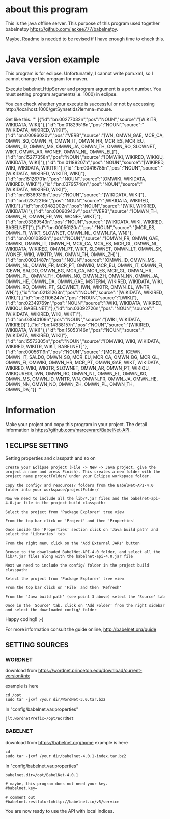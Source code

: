# about this program
This is the java offline server. This purpose of this program used together babelnetpy https://github.com/jackee777/babelnetpy.

Maybe, Readme is needed to be revised if I have enough time to check this.

# Java version example
This program is for eclipse. Unfortunately, I cannot write pom.xml, so I cannot change this program for maven.

Execute babelnet.HttpServer and program argument is a port number. You must setting program arguments(i.e. 1000) in eclipse.

You can check whether your execute is successful or not by accessing http://localhost:1000/getSynsetIds?lemma=mouse.

Get like this.
'''
[{"id":"bn:00277032n","pos":"NOUN","source":"[WIKITR, WIKIDATA, WIKI]"},{"id":"bn:01829516n","pos":"NOUN","source":"[WIKIDATA, WIKIRED, WIKI]"},{"id":"bn:00086020v","pos":"VERB","source":"[WN, OMWN_GAE, MCR_CA, OMWN_SQ, OMWN_FI, OMWN_IT, OMWN_HR, MCR_ES, MCR_EU, OMWN_ID, OMWN_MS, OMWN_JA, OMWN_TH, OMWN_RO, SLOWNET, WIKT, OMWN_AR, WONEF, OMWN_NL, OMWN_EL]"},{"id":"bn:15277358n","pos":"NOUN","source":"[OMWIKI, WIKIRED, WIKIQU, WIKIDATA, WIKI]"},{"id":"bn:01189207n","pos":"NOUN","source":"[WIKIRED, WIKI, WIKIDATA, WIKITR]"},{"id":"bn:00416785n","pos":"NOUN","source":"[WIKIDATA, WIKIRED, WIKITR, WIKI]"},{"id":"bn:15126701n","pos":"NOUN","source":"[OMWIKI, WIKIDATA, WIKIRED, WIKI]"},{"id":"bn:03795748n","pos":"NOUN","source":"[WIKIDATA, WIKIRED, WIKI]"},{"id":"bn:16369318n","pos":"NOUN","source":"[WIKIDATA, WIKI]"},{"id":"bn:02372216n","pos":"NOUN","source":"[WIKIDATA, WIKIRED, WIKI]"},{"id":"bn:03482002n","pos":"NOUN","source":"[WIKI, WIKIRED, WIKIDATA]"},{"id":"bn:00090942v","pos":"VERB","source":"[OMWN_TH, OMWN_FI, OMWN_FR, WN, WONEF, WIKT]"},{"id":"bn:03389543n","pos":"NOUN","source":"[WIKIDATA, WIKI, WIKIRED, BABELNET]"},{"id":"bn:00056120n","pos":"NOUN","source":"[MCR_ES, OMWN_FI, WIKT, SLOWNET, OMWN_NL, OMWN_FA, WN]"},{"id":"bn:00010892n","pos":"NOUN","source":"[OMWN_FR, OMWN_GAE, OMWIKI, OMWN_IT, OMWN_FI, MCR_CA, MCR_ES, MCR_GL, OMWN_NL, WIKIDATA, WIKIRED, OMWN_PT, WIKT, SLOWNET, OMWN_LT, OMWN_SK, WONEF, WIKI, WIKITR, WN, OMWN_TH, OMWN_ZH]"},{"id":"bn:00021487n","pos":"NOUN","source":"[OMWN_ID, OMWN_MS, OMWN_NL, OMWN_FR, MCR_PT, OMWIKI, MCR_EU, OMWN_IT, OMWN_FI, ICEWN, SALDO, OMWN_BG, MCR_CA, MCR_ES, MCR_GL, OMWN_HR, OMWN_PL, OMWN_TH, OMWN_NO, OMWN_ZH, OMWN_NN, OMWN_JA, OMWN_HE, OMWN_DA, OMWN_GAE, MSTERM, WIKIRED, WIKIDATA, WIKI, OMWN_RO, OMWN_PT, SLOWNET, IWN, WIKITR, OMWN_EL, WNTR, WN]"},{"id":"bn:02131263n","pos":"NOUN","source":"[WIKIDATA, WIKIRED, WIKI]"},{"id":"bn:21106247n","pos":"NOUN","source":"[WIKI]"},{"id":"bn:02349769n","pos":"NOUN","source":"[WIKI, WIKIDATA, WIKIRED, WIKIQU, BABELNET]"},{"id":"bn:03092726n","pos":"NOUN","source":"[WIKIDATA, WIKIRED, WIKI, WIKT]"},{"id":"bn:03040109n","pos":"NOUN","source":"[WIKI, WIKIDATA, WIKIRED]"},{"id":"bn:14338157n","pos":"NOUN","source":"[WIKIRED, WIKIDATA, WIKI]"},{"id":"bn:15053146n","pos":"NOUN","source":"[WIKIDATA, WIKIRED, WIKI]"},{"id":"bn:15573305n","pos":"NOUN","source":"[OMWIKI, WIKI, WIKIDATA, WIKIRED, WIKITR, WIKT, BABELNET]"},{"id":"bn:00056119n","pos":"NOUN","source":"[MCR_ES, ICEWN, OMWN_IT, SALDO, OMWN_SQ, MCR_EU, MCR_CA, OMWN_BG, MCR_GL, OMWN_FI, OMWIKI, OMWN_HR, MCR_PT, OMWN_GAE, WIKT, WIKIDATA, WIKIRED, WIKI, WIKITR, SLOWNET, OMWN_AR, OMWN_PT, WIKIQU, WIKIQUREDI, IWN, OMWN_RO, OMWN_NL, OMWN_EL, OMWN_KO, OMWN_MS, OMWN_ID, WNTR, WN, OMWN_FR, OMWN_JA, OMWN_HE, OMWN_NN, OMWN_NO, OMWN_ZH, OMWN_PL, OMWN_TH, OMWN_DA]"}]
'''

# Information
Make your project and copy this program in your project. The detail information is https://github.com/marcevrard/BabelNet-API.

## 1 ECLIPSE SETTING
Setting properties and classpath and so on
```
Create your Eclipse project (File -> New -> Java project, give the project a name and press Finish). This creates a new folder with the project name projectFolder/ under your Eclipse workspace folder.

Copy the config/ and resources/ folders from the BabelNet-API-4.0 folder into your workspace/projectFolder/

Now we need to include all the lib/*.jar files and the babelnet-api-4.0.jar file in the project build classpath:

Select the project from 'Package Explorer' tree view

From the top bar click on 'Project' and then 'Properties'

Once inside the 'Properties' section click on 'Java build path' and select the 'Libraries' tab

From the right menu click on the 'Add External JARs' button

Browse to the downloaded BabelNet-API-4.0 folder, and select all the lib/*.jar files along with the babelnet-api-4.0.jar file

Next we need to include the config/ folder in the project build classpath:

Select the project from 'Package Explorer' tree view

From the top bar click on 'File' and then 'Refresh'

From the 'Java build path' (see point 3 above) select the 'Source' tab

Once in the 'Source' tab, click on 'Add Folder' from the right sidebar and select the downloaded config/ folder
```
Happy coding!! ;-)

For more information consult the guide online, http://babelnet.org/guide


## SETTING SOURCES
### WORDNET
download from https://wordnet.princeton.edu/download/current-version#nix

example is here
```
cd /opt
sudo tar -jxvf /your dir/WordNet-3.0.tar.bz2
```

In "config/babelnet.var.properties"
```
jlt.wordnetPrefix=/opt/WordNet
```

### BABELNET
download from https://babelnet.org/home
example is here 
```
cd 
sudo tar -jxvf /your dir/babelnet-4.0.1-index.tar.bz2
```

In "config/babelnet.var.properties"
```
babelnet.dir=/opt/BabelNet-4.0.1

# maybe, this program does not need your key.
#babelnet.key=

# comment out
#babelnet.restfulurl=http://babelnet.io/v5/service
```

You are now ready to use the API with local indices.

